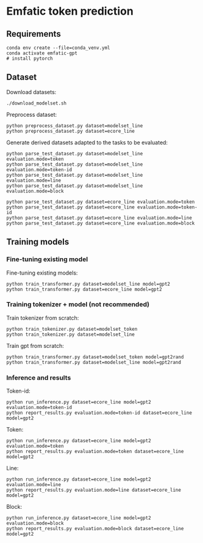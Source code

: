 # Emfatic token prediction

## Requirements
```shell
conda env create --file=conda_venv.yml
conda activate emfatic-gpt
# install pytorch
```

## Dataset
Download datasets:
```shell
./download_modelset.sh
```

Preprocess dataset:
```shell
python preprocess_dataset.py dataset=modelset_line
python preprocess_dataset.py dataset=ecore_line
```

Generate derived datasets adapted to the tasks to be evaluated:
```shell
python parse_test_dataset.py dataset=modelset_line evaluation.mode=token
python parse_test_dataset.py dataset=modelset_line evaluation.mode=token-id
python parse_test_dataset.py dataset=modelset_line evaluation.mode=line
python parse_test_dataset.py dataset=modelset_line evaluation.mode=block

python parse_test_dataset.py dataset=ecore_line evaluation.mode=token
python parse_test_dataset.py dataset=ecore_line evaluation.mode=token-id
python parse_test_dataset.py dataset=ecore_line evaluation.mode=line
python parse_test_dataset.py dataset=ecore_line evaluation.mode=block
```


## Training models

### Fine-tuning existing model

Fine-tuning existing models:
```shell
python train_transformer.py dataset=modelset_line model=gpt2
python train_transformer.py dataset=ecore_line model=gpt2
```

### Training tokenizer + model (not recommended)

Train tokenizer from scratch:
```shell
python train_tokenizer.py dataset=modelset_token
python train_tokenizer.py dataset=modelset_line
```

Train gpt from scratch:
```shell
python train_transformer.py dataset=modelset_token model=gpt2rand
python train_transformer.py dataset=modelset_line model=gpt2rand
```


### Inference and results

Token-id:
```shell
python run_inference.py dataset=ecore_line model=gpt2 evaluation.mode=token-id
python report_results.py evaluation.mode=token-id dataset=ecore_line model=gpt2
```

Token:
```shell
python run_inference.py dataset=ecore_line model=gpt2 evaluation.mode=token
python report_results.py evaluation.mode=token dataset=ecore_line model=gpt2
```

Line:
```shell
python run_inference.py dataset=ecore_line model=gpt2 evaluation.mode=line
python report_results.py evaluation.mode=line dataset=ecore_line model=gpt2
```

Block:
```shell
python run_inference.py dataset=ecore_line model=gpt2 evaluation.mode=block
python report_results.py evaluation.mode=block dataset=ecore_line model=gpt2
```

